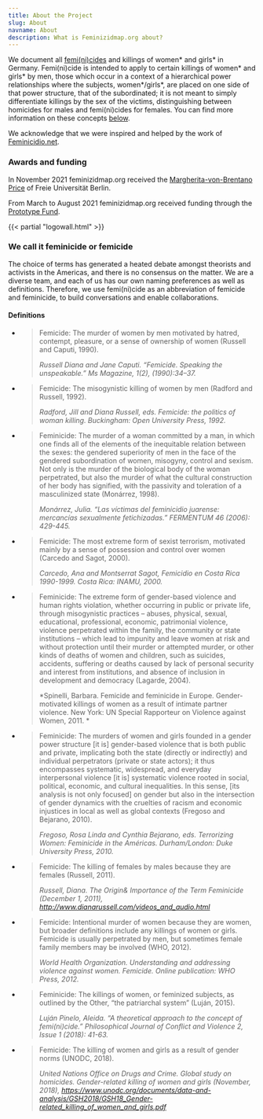 ```yaml
---
title: About the Project
slug: About
navname: About
description: What is Feminizidmap.org about?
---
```


We document all [femi(ni)cides](#we-call-it-feminicide-or-femicide) and killings of women* and girls* in Germany. Femi(ni)cide is intended to apply to certain killings of women* and girls* by men, those which occur in a context of a hierarchical power relationships where the subjects, women\*/girls\*, are placed on one side of that power structure, that of the subordinated; it is not meant to simply differentiate killings by the sex of the victims, distinguishing between homicides for males and femi(ni)cides for females. You can find more information on these concepts [below](#definitions).

We acknowledge that we were inspired and helped by the work of [Feminicidio.net](https://feminicidio.net).

### Awards and funding

In November 2021 feminizidmap.org received the [Margherita-von-Brentano Price](https://www.mvbz.fu-berlin.de/termine/20211116_mvb-preisverleihung_2021.html) of Freie Universität Berlin.

From March to August 2021 feminizidmap.org received funding through the [Prototype Fund](https://prototypefund.de/project/feminizidmap/).

{{< partial "logowall.html" >}}

### We call it feminicide or femicide

The choice of terms has generated a heated debate amongst theorists and activists in the Americas, and there is no consensus on the matter. We are a diverse team, and each of us has our own naming preferences as well as definitions. Therefore, we use femi(ni)cide as an abbreviation of femicide and feminicide, to build conversations and enable collaborations.

#### Definitions

- > Femicide: The murder of women by men motivated by hatred, contempt, pleasure, or a sense of ownership of women (Russell and Caputi, 1990).
  >
  >  *Russell Diana and Jane Caputi. “Femicide. Speaking the unspeakable.” Ms Magazine, 1(2), (1990):34–37.*

- > Femicide: The misogynistic killing of women by men (Radford and Russell, 1992).
  >
  >  *Radford, Jill and Diana Russell, eds. Femicide: the politics of woman killing. Buckingham: Open University Press, 1992.*

- > Feminicide: The murder of a woman committed by a man, in which one finds all of the elements of the inequitable relation between the sexes: the gendered superiority of men in the face of the gendered subordination of women, misogyny, control and sexism. Not only is the murder of the biological body of the woman perpetrated, but also the murder of what the cultural construction of her body has signified, with the passivity and toleration of a masculinized state (Monárrez, 1998).
  >
  > *Monárrez, Julia. “Las víctimas del feminicidio juarense: mercancías sexualmente fetichizadas.” FERMENTUM 46 (2006): 429-445.*

- > Femicide: The most extreme form of sexist terrorism, motivated mainly by a sense of possession and control over women (Carcedo and Sagot, 2000).
  >
  > *Carcedo, Ana and Montserrat Sagot, Femicidio en Costa Rica 1990-1999. Costa Rica: INAMU, 2000.*

- > Feminicide: The extreme form of gender-based violence and human rights violation, whether occurring in public or private life, through misogynistic practices – abuses, physical, sexual, educational, professional, economic, patrimonial violence, violence perpetrated within the family, the community or state institutions – which lead to impunity and leave women at risk and without protection until their murder or attempted murder, or other kinds of deaths of women and children, such as suicides, accidents, suffering or deaths caused by lack of personal security and interest from institutions, and absence of inclusion in development and democracy (Lagarde, 2004).
  >
  > *Spinelli, Barbara. Femicide and feminicide in Europe. Gender-motivated killings of women as a result of intimate partner violence. New York: UN Special Rapporteur on Violence against Women, 2011. *

- > Feminicide: The murders of women and girls founded in a gender power structure [it is] gender-based violence that is both public and private, implicating both the state (directly or indirectly) and individual perpetrators (private or state actors); it thus encompasses systematic, widespread, and everyday interpersonal violence [it is] systematic violence rooted in social, political, economic, and cultural inequalities. In this sense, [its analysis is not only focused] on gender but also in the intersection of gender dynamics with the cruelties of racism and economic injustices in local as well as global contexts (Fregoso and Bejarano, 2010).
  >
  > *Fregoso, Rosa Linda and Cynthia Bejarano, eds. Terrorizing Women: Feminicide in the Américas. Durham/London: Duke University Press, 2010.*

- > Femicide: The killing of females by males because they are females (Russell, 2011).
  >
  > *Russell, Diana. The Origin& Importance of the Term Feminicide (December 1, 2011), http://www.dianarussell.com/videos_and_audio.html*

- > Femicide: Intentional murder of women because they are women, but broader definitions include any killings of women or girls. Femicide is usually perpetrated by men, but sometimes female family members may be involved (WHO, 2012).
  >
  > *World Health Organization. Understanding and addressing violence against women. Femicide. Online publication: WHO Press, 2012.*

- > Feminicide: The killings of women, or feminized subjects, as outlined by the Other, “the patriarchal system” (Luján, 2015).
  >
  > *Luján Pinelo, Aleida. “A theoretical approach to the concept of femi(ni)cide.” Philosophical Journal of Conflict and Violence 2, Issue 1 (2018): 41-63.*

- > Femicide: The killing of women and girls as a result of gender norms (UNODC, 2018).
  >
  > *United Nations Office on Drugs and Crime. Global study on homicides. Gender-related killing of women and girls (November, 2018), https://www.unodc.org/documents/data-and-analysis/GSH2018/GSH18_Gender-related_killing_of_women_and_girls.pdf*
